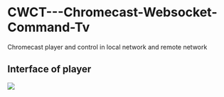 # CWCT---Chromecast-Websocket-Command-Tv
Chromecast player and control in local network and remote network

## Interface of player

![](https://github.com/brytonl33t/CWCT---Chromecast-Websocket-Command-Tv/blob/master/images/unknown.png)
